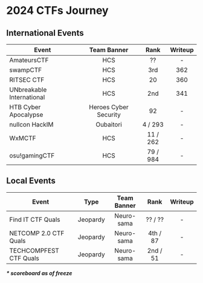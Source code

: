 # 2024 CTFs Journey

## International Events
| Event | Team Banner | Rank | Writeup |
| --- | :---: |  :---: | :---: |
| AmateursCTF | HCS | ?? | - |
| swampCTF | HCS | 3rd | 362 |
| RITSEC CTF | HCS | 20 | 360 |
| UNbreakable International | HCS | 2nd | 341 |
| HTB Cyber Apocalypse | Heroes Cyber Security | 92 | - |
| nullcon HackIM | Oubaitori | 4 / 293 | - |
| WxMCTF | HCS | 11 / 262 | - |
| osu!gamingCTF | HCS | 79 / 984 | - | 
    
    
## Local Events
| Event | Type | Team Banner | Rank | Writeup |
| --- | :---: |  :---: |  :---: | :---: |
| Find IT CTF Quals |  Jeopardy | Neuro-sama | ?? / ?? | - |
| NETCOMP 2.0 CTF Quals |  Jeopardy | Neuro-sama | 4th / 87 | - |
| TECHCOMPFEST CTF Quals |  Jeopardy | Neuro-sama | 2nd / 51 | - |

_***\* scoreboard as of freeze***_

